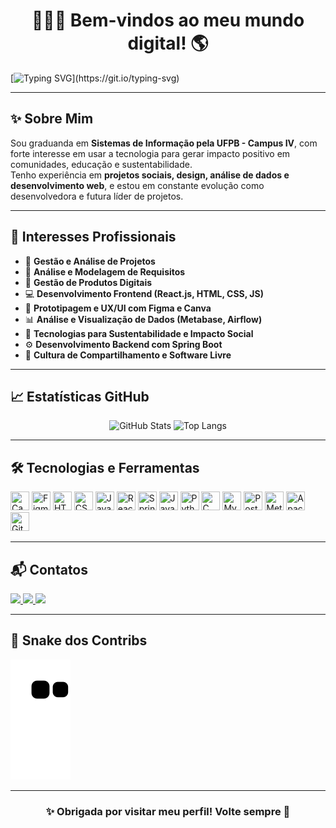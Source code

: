 <h1 align="center">👩🏻‍💻 Bem-vindos ao meu mundo digital! 🌎</h1>

[![Typing SVG](https://readme-typing-svg.herokuapp.com?font=Poppins&size=24&duration=4000&pause=1000&color=6458F7&center=true&vCenter=true&width=1000&lines=Olá%2C+eu+sou+a+Cinthia+Lindolfo!;Estudante+de+Sistemas+de+Informação+na+UFPB.;Apaixonada+por+Tecnologia+e+Impacto+Social.)](https://git.io/typing-svg)

---

## ✨ Sobre Mim

Sou graduanda em **Sistemas de Informação pela UFPB - Campus IV**, com forte interesse em usar a tecnologia para gerar impacto positivo em comunidades, educação e sustentabilidade.  
Tenho experiência em **projetos sociais, design, análise de dados e desenvolvimento web**, e estou em constante evolução como desenvolvedora e futura líder de projetos.

---

## 🎯 Interesses Profissionais

- 🚀 **Gestão e Análise de Projetos**
- 📌 **Análise e Modelagem de Requisitos**
- 🧠 **Gestão de Produtos Digitais**
- 💻 **Desenvolvimento Frontend (React.js, HTML, CSS, JS)**
- 🎨 **Prototipagem e UX/UI com Figma e Canva**
- 📊 **Análise e Visualização de Dados (Metabase, Airflow)**
- 🌱 **Tecnologias para Sustentabilidade e Impacto Social**
- ⚙️ **Desenvolvimento Backend com Spring Boot**
- 💬 **Cultura de Compartilhamento e Software Livre**

---

## 📈 Estatísticas GitHub

<div align="center">
  <img width="50%" height="200px" src="https://github-readme-stats.vercel.app/api?username=cinthialindolfo&show_icons=true&count_private=true&hide_border=true&title_color=00bfbf&text_color=00bfbf&bg_color=0d1117&hide=issues" alt="GitHub Stats"/>
  <img width="41%" height="200px" src="https://github-readme-stats.vercel.app/api/top-langs/?username=cinthialindolfo&layout=compact&hide_border=true&title_color=00bfbf&text_color=00bfbf&bg_color=0d1117" alt="Top Langs"/>
</div>

---

## 🛠️ Tecnologias e Ferramentas

<div align="left">
  
  <!-- Design -->
  <img src="https://cdn.jsdelivr.net/gh/devicons/devicon/icons/canva/canva-original.svg" width="30" height="30" title="Canva"/>
  <img src="https://cdn.jsdelivr.net/gh/devicons/devicon/icons/figma/figma-original.svg" width="30" height="30" title="Figma"/>
  
  <!-- Frontend -->
  <img src="https://cdn.jsdelivr.net/gh/devicons/devicon/icons/html5/html5-original.svg" width="30" height="30" title="HTML5"/>
  <img src="https://cdn.jsdelivr.net/gh/devicons/devicon/icons/css3/css3-original.svg" width="30" height="30" title="CSS3"/>
  <img src="https://cdn.jsdelivr.net/gh/devicons/devicon/icons/javascript/javascript-original.svg" width="30" height="30" title="JavaScript"/>
  <img src="https://cdn.jsdelivr.net/gh/devicons/devicon/icons/react/react-original.svg" width="30" height="30" title="React.js"/>
  
  <!-- Backend -->
  <img src="https://cdn.jsdelivr.net/gh/devicons/devicon/icons/spring/spring-original.svg" width="30" height="30" title="Spring Boot"/>
  <img src="https://cdn.jsdelivr.net/gh/devicons/devicon/icons/java/java-original.svg" width="30" height="30" title="Java"/>
  <img src="https://cdn.jsdelivr.net/gh/devicons/devicon/icons/python/python-original.svg" width="30" height="30" title="Python"/>
  <img src="https://cdn.jsdelivr.net/gh/devicons/devicon/icons/c/c-original.svg" width="30" height="30" title="C"/>
  
  <!-- Banco de Dados -->
  <img src="https://cdn.jsdelivr.net/gh/devicons/devicon/icons/mysql/mysql-original.svg" width="30" height="30" title="MySQL"/>
  <img src="https://cdn.jsdelivr.net/gh/devicons/devicon/icons/postgresql/postgresql-original.svg" width="30" height="30" title="PostgreSQL"/>
  
  <!-- Dados & BI -->
  <img src="https://www.vectorlogo.zone/logos/metabase/metabase-icon.svg" width="30" height="30" title="Metabase"/>
  <img src="https://raw.githubusercontent.com/apache/airflow/main/docs/apache-airflow/img/logos/airflow_gradient.png" width="30" height="30" title="Apache Airflow"/>

  <!-- Versionamento -->
  <img src="https://cdn.jsdelivr.net/gh/devicons/devicon/icons/github/github-original.svg" width="30" height="30" title="GitHub"/>
  
</div>

---

## 📬 Contatos

<div>
  <a href="https://www.instagram.com/cinthia_lindolfo/" target="_blank">
    <img src="https://img.shields.io/badge/-Instagram-%23E4405F?style=for-the-badge&logo=instagram&logoColor=white"/>
  </a>
  <a href="mailto:cinthia.lindolfo@outlook.com" target="_blank">
    <img src="https://img.shields.io/badge/-Email-%23333?style=for-the-badge&logo=gmail&logoColor=white"/>
  </a>
  <a href="https://www.linkedin.com/in/cinthia-lindolfo/" target="_blank">
    <img src="https://img.shields.io/badge/-LinkedIn-%230077B5?style=for-the-badge&logo=linkedin&logoColor=white"/>
  </a>
</div>

---

## 🐍 Snake dos Contribs

<picture>
  <source media="(prefers-color-scheme: dark)" srcset="https://raw.githubusercontent.com/cinthialindolfo/cinthialindolfo/output/github-contribution-grid-snake-dark.svg" />
  <source media="(prefers-color-scheme: light)" srcset="https://raw.githubusercontent.com/cinthialindolfo/cinthialindolfo/output/github-contribution-grid-snake.svg" />
  <img alt="snake animation" src="https://raw.githubusercontent.com/cinthialindolfo/cinthialindolfo/output/github-contribution-grid-snake.svg" />
</picture>

---

<h3 align="center">✨ Obrigada por visitar meu perfil! Volte sempre 💜</h3>
